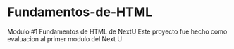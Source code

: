 # Fundamentos-de-HTML
Modulo #1 Fundamentos de HTML de NextU
Este proyecto fue hecho como evaluacion al primer modulo del Next U
